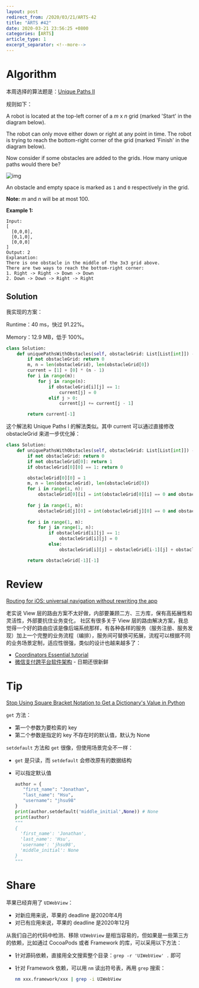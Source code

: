 ```yaml
---
layout: post
redirect_from: /2020/03/21/ARTS-42
title: "ARTS #42"
date: 2020-03-21 23:56:25 +0800
categories: [ARTS]
article_type: 1
excerpt_separator: <!--more-->
---
```



# Algorithm

本周选择的算法题是：[Unique Paths II](https://leetcode.com/problems/unique-paths-ii/)

<!--more-->

规则如下：

A robot is located at the top-left corner of a *m* x *n* grid (marked 'Start' in the diagram below).

The robot can only move either down or right at any point in time. The robot is trying to reach the bottom-right corner of the grid (marked 'Finish' in the diagram below).

Now consider if some obstacles are added to the grids. How many unique paths would there be?

![img](https://assets.leetcode.com/uploads/2018/10/22/robot_maze.png)

An obstacle and empty space is marked as `1` and `0` respectively in the grid.

**Note:** *m* and *n* will be at most 100.

**Example 1:**

```
Input:
[
  [0,0,0],
  [0,1,0],
  [0,0,0]
]
Output: 2
Explanation:
There is one obstacle in the middle of the 3x3 grid above.
There are two ways to reach the bottom-right corner:
1. Right -> Right -> Down -> Down
2. Down -> Down -> Right -> Right
```

## Solution

我实现的方案：

Runtime：40 ms，快过 91.22%。

Memory：12.9 MB，低于 100%。

```python
class Solution:
    def uniquePathsWithObstacles(self, obstacleGrid: List[List[int]]) -> int:
        if not obstacleGrid: return 0
        m, n = len(obstacleGrid), len(obstacleGrid[0])
        current = [1] + [0] * (n - 1)
        for i in range(m):
            for j in range(n):
                if obstacleGrid[i][j] == 1:
                    current[j] = 0
                elif j > 0:
                    current[j] += current[j - 1]

        return current[-1]
```

这个解法和 Unique Paths I 的解法类似。其中 current 可以通过直接修改 obstacleGrid 来进一步优化掉：

```python
class Solution:
    def uniquePathsWithObstacles(self, obstacleGrid: List[List[int]]) -> int:
        if not obstacleGrid: return 0
        if not obstacleGrid[0]: return 1
        if obstacleGrid[0][0] == 1: return 0

        obstacleGrid[0][0] = 1
        m, n = len(obstacleGrid), len(obstacleGrid[0])
        for i in range(1, n):
            obstacleGrid[0][i] = int(obstacleGrid[0][i] == 0 and obstacleGrid[0][i-1] == 1)
        
        for j in range(1, m):
            obstacleGrid[j][0] = int(obstacleGrid[j][0] == 0 and obstacleGrid[j-1][0] == 1)
        
        for i in range(1, m):
            for j in range(1, n):
                if obstacleGrid[i][j] == 1:
                    obstacleGrid[i][j] = 0
                else:
                    obstacleGrid[i][j] = obstacleGrid[i-1][j] + obstacleGrid[i][j-1]

        return obstacleGrid[-1][-1]
```


# Review

[Routing for iOS: universal navigation without rewriting the app](https://badootech.badoo.com/routing-for-ios-universal-navigation-without-rewriting-the-app-215b52a37cf2)

老实说 View 层的路由方案不太好做，内部要兼顾二方、三方库，保有高拓展性和灵活性，外部要抗住业务变化， 社区有很多关于 View 层的路由解决方案，我总觉得一个好的路由应该是像后端系统那样，有各种各样的服务（服务注册、服务发现）加上一个完整的业务流程（编排），服务间可替换可拓展，流程可以根据不同的业务场景定制，适应性很强，类似的设计也越来越多了：

- [Coordinators Essential tutorial](https://medium.com/blacklane-engineering/coordinators-essential-tutorial-part-i-376c836e9ba7#.hgv4r6y6p)
- [微信支付跨平台软件架构](https://mp.weixin.qq.com/s/ihqh5T_4RaiPfC9p8pWZSA) - 日期还很新鲜

# Tip

[Stop Using Square Bracket Notation to Get a Dictionary's Value in Python](https://medium.com/better-programming/stop-using-square-bracket-notation-to-get-a-dictionarys-value-in-python-c617f6ea15a3)

`get` 方法：

- 第一个参数为要检索的 key
- 第二个参数是指定的 key 不存在时的默认值，默认为 None

`setdefault` 方法和 `get` 很像，但使用场景完全不一样：

- `get` 是只读，而 `setdefault` 会修改原有的数据结构

- 可以指定默认值

  ```python
  author = {
     "first_name": "Jonathan",
     "last_name": "Hsu",
     "username": "jhsu98"
  }
  print(author.setdefault('middle_initial',None)) # None
  print(author)
  """
  {
    'first_name': 'Jonathan',
    'last_name': 'Hsu',
    'username': 'jhsu98',
    'middle_initial': None
  }
  """
  ```


# Share

苹果已经弃用了 `UIWebView`：

- 对新应用来说，苹果的 deadline 是2020年4月
- 对已有应用来说，苹果的 deadline 是2020年12月

从我们自己的代码中检测、移除 `UIWebView` 是相当容易的，但如果是一些第三方的依赖，比如通过 CocoaPods 或者 Framework 的库，可以采用以下方法：

- 针对源码依赖，直接用全文搜索整个目录：`grep -r 'UIWebView' .` 即可

- 针对 Framework 依赖，可以用 `nm` 读出符号表，再用 `grep` 搜索：

  ```bash
  nm xxx.framework/xxx | grep -i UIWebView
  ```

